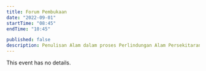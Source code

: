 ```yaml
---
title: Forum Pembukaan
date: "2022-09-01"
startTime: "08:45"
endTime: "10:45"

published: false
description: Penulisan Alam dalam proses Perlindungan Alam Persekitaran Semulajadi dan Pertumbuhan Ekonomi
---
```


This event has no details.

